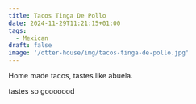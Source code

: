```yaml
---
title: Tacos Tinga De Pollo
date: 2024-11-29T11:21:15+01:00
tags:
  - Mexican
draft: false
image: '/otter-house/img/tacos-tinga-de-pollo.jpg'
---
```

Home made tacos, tastes like abuela.

<!--more-->

tastes so gooooood